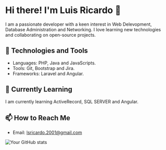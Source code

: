 # Hi there! I'm Luis Ricardo 👋

I am a passionate developer with a keen interest in Web Delevopment, Database Administration and Networking. I love learning new technologies and collaborating on open-source projects.

## 🔧 Technologies and Tools
- Languages: PHP, Java and JavaScripts.
- Tools: Git, Bootstrap and Jira.
- Frameworks: Laravel and Angular.


## 🌱 Currently Learning
I am currently learning ActiveRecord, SQL SERVER and Angular.

## 📫 How to Reach Me
- Email: lsricardo.2001@gmail.com


![Your GitHub stats](https://github-readme-stats.vercel.app/api?username=yourusername&show_icons=true&theme=radical)
